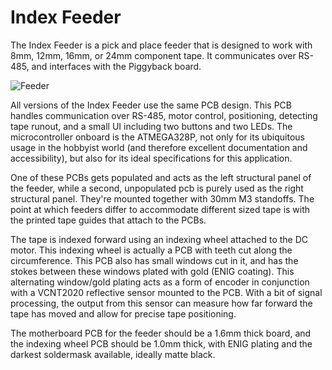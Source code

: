 # Index Feeder

The Index Feeder is a pick and place feeder that is designed to work with 8mm, 12mm, 16mm, or 24mm component tape. It communicates over RS-485, and interfaces with the Piggyback board.

![Feeder](../img/feeder.png)

All versions of the Index Feeder use the same PCB design. This PCB handles communication over RS-485, motor control, positioning, detecting tape runout, and a small UI including two buttons and two LEDs. The microcontroller onboard is the ATMEGA328P, not only for its ubiquitous usage in the hobbyist world (and therefore excellent documentation and accessibility), but also for its ideal specifications for this application.

One of these PCBs gets populated and acts as the left structural panel of the feeder, while a second, unpopulated pcb is purely used as the right structural panel. They're mounted together with 30mm M3 standoffs. The point at which feeders differ to accommodate different sized tape is with the printed tape guides that attach to the PCBs.

The tape is indexed forward using an indexing wheel attached to the DC motor. This indexing wheel is actually a PCB with teeth cut along the circumference. This PCB also has small windows cut in it, and has the stokes between these windows plated with gold (ENIG coating). This alternating window/gold plating acts as a form of encoder in conjunction with a VCNT2020 reflective sensor mounted to the PCB. With a bit of signal processing, the output from this sensor can measure how far forward the tape has moved and allow for precise tape positioning.

The motherboard PCB for the feeder should be a 1.6mm thick board, and the indexing wheel PCB should be 1.0mm thick, with ENIG plating and the darkest soldermask available, ideally matte black.
